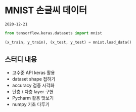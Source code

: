 # MNIST 손글씨 데이터

    2020-12-21

```python
from tensorflow.keras.datasets import mnist

(x_train, y_train), (x_test, y_test) = mnist.load_data()
```

## 스터디 내용

- 고수준 API keras 활용
- dataset shape 접하기
- accuracy 검증 시각화
- 단층 / 다층 layer 구현
- Pycharm 활용 맛보기
- numpy 기초 다루기